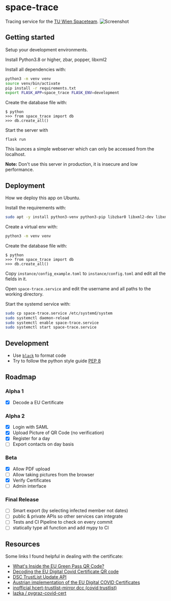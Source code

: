 # space-trace

Tracing service for the [TU Wien Spaceteam](https://spaceteam.at/?lang=en).
![Screenshot](https://user-images.githubusercontent.com/21206831/143572196-43998f10-e8f0-4427-a088-1c35c15b74b8.png)


## Getting started

Setup your development environments.

Install Python3.8 or higher, zbar, popper, libxml2

Install all dependencies with:

```bash
python3 -m venv venv
source venv/bin/activate
pip install -r requirements.txt
export FLASK_APP=space_trace FLASK_ENV=development
```

Create the database file with:

```
$ python
>>> from space_trace import db
>>> db.create_all()
```

Start the server with

```
flask run
```

This launces a simple webserver which can only be accessed from the localhost.

**Note:** Don't use this server in production, it is insecure and low
performance.

## Deployment

How we deploy this app on Ubuntu.

Install the requirements with:

```bash
sudo apt -y install python3-venv python3-pip libzbar0 libxml2-dev libxmlsec1-dev libxmlsec1-openssl poppler-utils
```

Create a virtual env with:

```bash
python3 -m venv venv
```

Create the database file with:

```
$ python
>>> from space_trace import db
>>> db.create_all()
```

Copy `instance/config_example.toml` to `instance/config.toml` and edit all
the fields in it.

Open `space-trace.service` and edit the username and all paths to the working
directory.

Start the systemd service with:

```bash
sudo cp space-trace.service /etc/systemd/system
sudo systemctl daemon-reload
sudo systemctl enable space-trace.service
sudo systemctl start space-trace.service
```

## Development

- Use [`black`](https://github.com/psf/black) to format code
- Try to follow the python style guide [PEP 8](https://www.python.org/dev/peps/pep-0008/)

## Roadmap

### Alpha 1

- [x] Decode a EU Certificate

### Alpha 2

- [x] Login with SAML
- [x] Upload Picture of QR Code (no verification)
- [x] Register for a day
- [ ] Export contacts on day basis

### Beta

- [x] Allow PDF upload
- [ ] Allow taking pictures from the browser
- [x] Verify Certificates
- [ ] Admin interface

### Final Release

- [ ] Smart export (by selecting infected member not dates)
- [ ] public & private APIs so other services can integrate
- [ ] Tests and CI Pipeline to check on every commit
- [ ] statically type all function and add mypy to CI

## Resources

Some links I found helpful in dealing with the certificate:

- [What's Inside the EU Green Pass QR Code?](https://gir.st/blog/greenpass.html)
- [Decoding the EU Digital Covid Certificate QR code](https://www.bartwolff.com/Blog/2021/08/08/decoding-the-eu-digital-covid-certificate-qr-code)
- [DSC TrustList Update API](https://github.com/Digitaler-Impfnachweis/certification-apis/blob/master/dsc-update/README.md)
- [Austrian implementation of the EU Digital COVID Certificates](https://github.com/Federal-Ministry-of-Health-AT/green-pass-overview#details-on-trust-listsbusiness-rulesvalue-sets)
- [inofficial hcert-trustlist-mirror dcc (covid trustlist)](https://github.com/section42/hcert-trustlist-mirror)
- [lazka / pygraz-covid-cert](https://github.com/lazka/pygraz-covid-cert)
